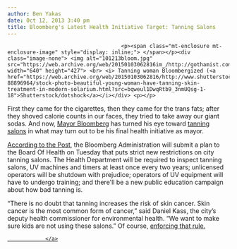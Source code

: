 ```yaml
---
author: Ben Yakas
date: Oct 12, 2013 3:40 pm
title: Bloomberg's Latest Health Initiative Target: Tanning Salons
---
```


	
										<p><span class="mt-enclosure mt-enclosure-image" style="display: inline;"> </span></p><div class="image-none"> <img alt="101213bloom.jpg" src="https://web.archive.org/web/20150103062816im_/http://gothamist.com/attachments/byakas/101213bloom.jpg" width="640" height="427"> <br> <i> Tanning woman Bloombergized (<a href="https://web.archive.org/web/20150103062816/http://www.shutterstock.com/pic-88896964/stock-photo-beautiful-young-woman-have-tanning-skin-treatment-in-modern-solarium.html?src=bqweul1DwqRtb9_3nmUQsg-1-18">Shutterstock/dotshock</a></i></div> <p></p>

<p>First they came for the cigarettes, then they came for the trans fats; after they shoved calorie counts in our faces, they tried to take away our giant sodas. And now, <a href="https://web.archive.org/web/20150103062816/http://gothamist.com/tags/bloomberg">Mayor Bloomberg</a> has turned his eye toward <a href="https://web.archive.org/web/20150103062816/http://gothamist.com/tags/tanning">tanning salons</a> in what may turn out to be his final health initiative as mayor.</p>

<p><a href="https://web.archive.org/web/20150103062816/http://nypost.com/2013/10/11/mayor-launching-health-crusade-against-tanning-salons/">According to the Post</a>, the Bloomberg Administration will submit a plan to the Board Of Health on Tuesday that puts strict new restrictions on city tanning salons. The Health Department will be required to inspect tanning salons, UV machines and timers at least once every two years; unlicensed operators will be shutdown with prejudice; operators of UV equipment will have to undergo training; and there&apos;ll be a new public education campaign about how bad tanning is. </p>

<p>&#x201C;There is no doubt that tanning increases the risk of skin cancer. Skin cancer is the most common form of cancer,&#x201D; said Daniel Kass, the city&#x2019;s deputy health commissioner for environmental health. &#x201C;We want to make sure kids are not using these salons.&#x201D; Of course, <a href="https://web.archive.org/web/20150103062816/http://gothamist.com/2012/07/17/teen_tanning_banned_in_new_york.php&quot;&gt;Governor Cuomo already signed a bill last year&lt;/a&gt; that prevents children under the age of 17 from using tanning beds&#x2014;so we guess now they" ll="" just="" be="" <em="">enforcing that rule.<br>
</a></p><a href="https://web.archive.org/web/20150103062816/http://gothamist.com/2012/07/17/teen_tanning_banned_in_new_york.php&quot;&gt;Governor Cuomo already signed a bill last year&lt;/a&gt; that prevents children under the age of 17 from using tanning beds&#x2014;so we guess now they" ll="" just="" be="" <em="">					
										
									
				</a>